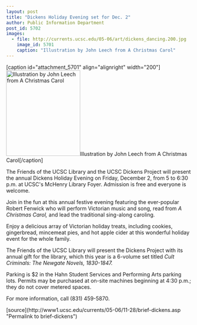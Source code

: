 ```yaml
---
layout: post
title: "Dickens Holiday Evening set for Dec. 2"
author: Public Information Department
post_id: 5702
images:
  - file: http://currents.ucsc.edu/05-06/art/dickens_dancing.200.jpg
    image_id: 5701
    caption: "Illustration by John Leech from A Christmas Carol"
---
```


[caption id="attachment_5701" align="alignright" width="200"]<a href="http://localhost/mysite/wp-content/uploads/2005/11/dickens_dancing.200.jpg"><img class="size-full wp-image-5701" src="http://localhost/mysite/wp-content/uploads/2005/11/dickens_dancing.200.jpg" alt="Illustration by John Leech from A Christmas Carol" width="200" height="231" /></a>Illustration by John Leech from A Christmas Carol[/caption]
<a name="content" id="content"></a>
<p>
  The Friends of the UCSC Library and the UCSC Dickens Project will present the annual Dickens Holiday Evening on Friday, December 2, from 5 to 6:30 p.m. at UCSC's McHenry Library Foyer. Admission is free and everyone is welcome.
</p>
<p>
  Join in the fun at this annual festive evening featuring the ever-popular Robert Fenwick who will perform Victorian music and song, read from <i>A Christmas Carol,</i> and lead the traditional sing-along caroling.
</p>
<p>
  Enjoy a delicious array of Victorian holiday treats, including cookies, gingerbread, mincemeat pies, and hot apple cider at this wonderful holiday event for the whole family.
</p>
<p>
  The Friends of the UCSC Library will present the Dickens Project with its annual gift for the library, which this year is a 6-volume set titled <i>Cult Criminals: The Newgate Novels, 1830-1847.</i>
</p>
<p>
  Parking is $2 in the Hahn Student Services and Performing Arts parking lots. Permits may be purchased at on-site machines beginning at 4:30 p.m.; they do not cover metered spaces.
</p>
<p>
  For more information, call (831) 459-5870.
</p>
[source](http://www1.ucsc.edu/currents/05-06/11-28/brief-dickens.asp "Permalink to brief-dickens")

